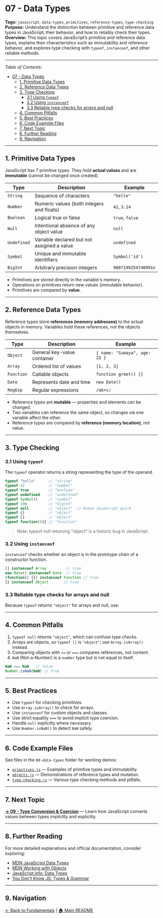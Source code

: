 # 07 - Data Types

**Tags:** `javascript`, `data-types`, `primitives`, `reference-types`, `type-checking`  
**Purpose:** Understand the distinction between primitive and reference data types in JavaScript, their behavior, and how to reliably check their types.  
**Overview:** This topic covers JavaScript’s primitive and reference data types, explains their characteristics such as immutability and reference behavior, and explores type checking with `typeof`, `instanceof`, and other reliable methods.

---

_Table of Contents:_

- [07 - Data Types](#07---data-types)
  - [1. Primitive Data Types](#1-primitive-data-types)
  - [2. Reference Data Types](#2-reference-data-types)
  - [3. Type Checking](#3-type-checking)
    - [3.1 Using `typeof`](#31-using-typeof)
    - [3.2 Using `instanceof`](#32-using-instanceof)
    - [3.3 Reliable type checks for arrays and null](#33-reliable-type-checks-for-arrays-and-null)
  - [4. Common Pitfalls](#4-common-pitfalls)
  - [5. Best Practices](#5-best-practices)
  - [6. Code Example Files](#6-code-example-files)
  - [7. Next Topic](#7-next-topic)
  - [8. Further Reading](#8-further-reading)
  - [9. Navigation](#9-navigation)

---

## 1. Primitive Data Types

JavaScript has 7 primitive types. They hold **actual values** and are **immutable** (cannot be changed once created).

| Type       | Description                                  | Example                      |
|------------|----------------------------------------------|------------------------------|
| `String`   | Sequence of characters                        | `"hello"`                    |
| `Number`   | Numeric values (both integers and floats)    | `42`, `3.14`                 |
| `Boolean`  | Logical true or false                         | `true`, `false`              |
| `Null`     | Intentional absence of any object value      | `null`                      |
| `Undefined`| Variable declared but not assigned a value   | `undefined`                  |
| `Symbol`   | Unique and immutable identifiers             | `Symbol('id')`               |
| `BigInt`   | Arbitrary precision integers                  | `9007199254740991n`          |

- Primitives are stored directly in the variable's memory.
- Operations on primitives return new values (immutable behavior).
- Primitives are compared by **value**.

---

## 2. Reference Data Types

Reference types store **references (memory addresses)** to the actual objects in memory. Variables hold these references, not the objects themselves.

| Type       | Description                                  | Example                      |
|------------|----------------------------------------------|------------------------------|
| `Object`   | General key-value container                   | `{ name: "Sumaya", age: 23 }`|
| `Array`    | Ordered list of values                         | `[1, 2, 3]`                  |
| `Function` | Callable objects                              | `function greet() {}`        |
| `Date`     | Represents date and time                       | `new Date()`                 |
| `RegExp`   | Regular expressions                           | `/ab+c/`                     |

- Reference types are **mutable** — properties and elements can be changed.
- Two variables can reference the same object, so changes via one variable affect the other.
- Reference types are compared by **reference (memory location)**, not value.

---

## 3. Type Checking

### 3.1 Using `typeof`

The `typeof` operator returns a string representing the type of the operand.

```js
typeof "hello"      // "string"
typeof 42           // "number"
typeof true         // "boolean"
typeof undefined    // "undefined"
typeof Symbol()     // "symbol"
typeof 10n          // "bigint"
typeof null         // "object"  // Known JavaScript quirk
typeof {}           // "object"
typeof []           // "object"
typeof function(){} // "function"
```

> Note: typeof null returning "object" is a historic bug in JavaScript.

### 3.2 Using `instanceof`

`instanceof` checks whether an object is in the prototype chain of a constructor function.

```js
[] instanceof Array         // true
new Date() instanceof Date  // true
(function() {}) instanceof Function // true
{} instanceof Object       // true
```

### 3.3 Reliable type checks for arrays and null

Because `typeof` returns `"object"` for arrays and null, use:

---

## 4. Common Pitfalls

1. `typeof null` returns `"object"`, which can confuse type checks.
2. Arrays are objects, so `typeof []` is `"object"`; use `Array.isArray()` instead.
3. Comparing objects with `==` or `===` compares references, not content.
4. `NaN` (Not-a-Number) is a `number` type but is not equal to itself.

```js
NaN === NaN   // false
Number.isNaN(NaN) // true
```

---

## 5. Best Practices

- Use `typeof` for checking primitives.
- Use `Array.isArray()` to check for arrays.
- Use `instanceof` for custom objects and classes.
- Use strict equality `===` to avoid implicit type coercion.
- Handle `null` explicitly where necessary.
- Use `Number.isNaN()` to detect `NaN` safely.

---

## 6. Code Example Files

See files in the _`08-data-types`_ folder for working demos:

- [`primitives.js`](primitives.js) — Examples of primitive types and immutability.
- [`objects.js`](objects.js) — Demonstrations of reference types and mutation.
- [`type-checking.js`](type-checking.js) — Various type checking methods and pitfalls.

---

## 7. Next Topic

**[→ 09 - Type Conversion & Coercion](../09-type-conversion-coercion/README.md)** — Learn how JavaScript converts values between types implicitly and explicitly.

---

## 8. Further Reading

For more detailed explanations and official documentation, consider exploring:

- [MDN JavaScript Data Types](https://developer.mozilla.org/en-US/docs/Web/JavaScript/Data_structures#primitive_values)  
- [MDN Working with Objects](https://developer.mozilla.org/en-US/docs/Web/JavaScript/Guide/Working_with_Objects)  
- [JavaScript.info: Data Types](https://javascript.info/types)  
- [You Don't Know JS: Types & Grammar](https://github.com/getify/You-Dont-Know-JS/tree/2nd-ed/types%20%26%20grammar)

---

## 9. Navigation

[← Back to Fundamentals](../README.md) | [🏠 Main README](../../README.md)
